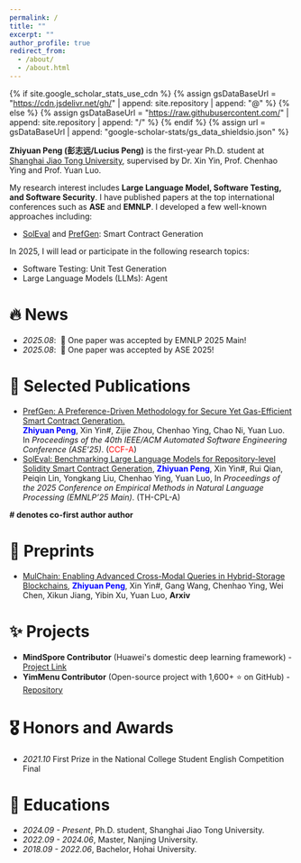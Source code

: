 ```yaml
---
permalink: /
title: ""
excerpt: ""
author_profile: true
redirect_from: 
  - /about/
  - /about.html
---
```


{% if site.google_scholar_stats_use_cdn %}
{% assign gsDataBaseUrl = "https://cdn.jsdelivr.net/gh/" | append: site.repository | append: "@" %}
{% else %}
{% assign gsDataBaseUrl = "https://raw.githubusercontent.com/" | append: site.repository | append: "/" %}
{% endif %}
{% assign url = gsDataBaseUrl | append: "google-scholar-stats/gs_data_shieldsio.json" %}

<span class='anchor' id='about-me'></span>

**Zhiyuan Peng (彭志远/Lucius Peng)** is the first-year Ph.D. student at [Shanghai Jiao Tong University](https://en.sjtu.edu.cn/), supervised by Dr. Xin Yin, Prof. Chenhao Ying and Prof. Yuan Luo.

My research interest includes **Large Language Model, Software Testing, and Software Security**. I have published papers at the top international conferences such as **ASE** and **EMNLP**. I developed a few well-known approaches including:
- [SolEval](https://github.com/pzy2000/SolEval) and [PrefGen](https://github.com/pzy2000/PrefGen): Smart Contract Generation

In 2025, I will lead or participate in the following research topics:
- Software Testing: Unit Test Generation
- Large Language Models (LLMs): Agent

# 🔥 News
- *2025.08*: &nbsp;🎉 One paper was accepted by EMNLP 2025 Main!
- *2025.08*: &nbsp;🎉 One paper was accepted by ASE 2025!

<!-- - *2025.02*: &nbsp;🎉 One paper was accepted by CVPR 2025! -->
<!-- - *2024.09*: &nbsp;🎉 One paper was accepted by APSEC 2024! -->
<!-- - *2024.10*: &nbsp;🎉 One paper was accepted by ICSE 2025! -->
<!-- - *2024.09*: &nbsp;🎉 One paper was accepted by TPAMI 2024! -->
<!-- - *2024.09*: &nbsp;🎉 One paper was accepted by TSE 2024! -->
<!-- - *2024.07*: &nbsp;🎉 One paper was accepted by ISSTA 2024! -->
<!-- - *2023.05*: &nbsp;🎉 One paper was accepted by FSE 2023!  -->
<!-- - *2023.03*: &nbsp;🎉 One paper was accepted by ICPC 2023! -->
<!-- - *2022.11*: &nbsp;🎉 One paper was accepted by ISPA 2022! -->

# 📝 Selected Publications

- [PrefGen: A Preference-Driven Methodology for Secure Yet Gas-Efficient Smart Contract Generation.](https://arxiv.org/abs/2506.03006)<br>
  <span style="color: blue;">**Zhiyuan Peng**</span>, Xin Yin\#, Zijie Zhou, Chenhao Ying, Chao Ni, Yuan Luo.<br>
  In *Proceedings of the 40th IEEE/ACM Automated Software Engineering Conference (ASE'25)*. (<span style="color:red">CCF-A</span>)
- [SolEval: Benchmarking Large Language Models for Repository-level Solidity Smart Contract Generation](https://arxiv.org/pdf/2502.18793), <span style="color: blue;">**Zhiyuan Peng**</span>, Xin Yin\#, Rui Qian, Peiqin Lin, Yongkang Liu, Chenhao Ying, Yuan Luo, In *Proceedings of the 2025 Conference on Empirical Methods in Natural Language Processing (EMNLP’25 Main)*. (TH-CPL-A)

**\# denotes co-first author author**


# 📝 Preprints
- [MulChain: Enabling Advanced Cross-Modal Queries in Hybrid-Storage Blockchains](https://arxiv.org/pdf/2502.18258), <span style="color: blue;">**Zhiyuan Peng**</span>, Xin Yin\#, Gang Wang, Chenhao Ying, Wei Chen, Xikun Jiang, Yibin Xu, Yuan Luo, **Arxiv**


# ✨ Projects

- **MindSpore Contributor** (Huawei's domestic deep learning framework) - [Project Link](https://gitee.com/mindspore/models)  
- **YimMenu Contributor** (Open-source project with 1,600+ ⭐ on GitHub) - [Repository](https://github.com/YimMenu/YimMenu)

# 🎖 Honors and Awards

- *2021.10* First Prize in the National College Student English Competition Final


# 📖 Educations
- *2024.09 - Present*, Ph.D. student, Shanghai Jiao Tong University.
- *2022.09 - 2024.06*, Master, Nanjing University.
- *2018.09 - 2022.06*, Bachelor, Hohai University.

[//]: # (# 💬 Invited Talks)

[//]: # (- *2021.06*, Lorem ipsum dolor sit amet, consectetur adipiscing elit. Vivamus ornare aliquet ipsum, ac tempus justo dapibus sit amet. )

[//]: # (- *2021.03*, Lorem ipsum dolor sit amet, consectetur adipiscing elit. Vivamus ornare aliquet ipsum, ac tempus justo dapibus sit amet.  \| [\[video\]]&#40;https://github.com/&#41;)

<!-- # 💻 Internships -->

<!-- - *2025.05 - 2025.08*, LIGHTSPEED STUDIOS in Tencent -->